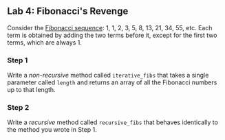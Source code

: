 ## Lab 4: Fibonacci's Revenge

Consider the [Fibonacci sequence](http://en.wikipedia.org/wiki/Fibonacci_number): 1, 1, 2, 3, 5, 8, 13, 21, 34, 55, etc. Each term is obtained by adding the two terms before it, except for the first two terms, which are always 1.

### Step 1

Write a *non-recursive* method called `iterative_fibs` that takes a single parameter called `length` and returns an array of all the Fibonacci numbers up to that length.

### Step 2

Write a *recursive* method called `recursive_fibs` that behaves identically to the method you wrote in Step 1.
